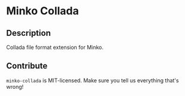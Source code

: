 Minko Collada
=============


Description
-----------

Collada file format extension for Minko.


Contribute
----------

`minko-collada` is MIT-licensed.  Make sure you tell us everything that's wrong!
